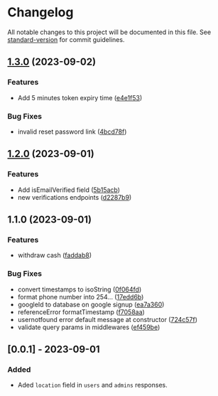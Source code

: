 # Changelog

All notable changes to this project will be documented in this file. See [standard-version](https://github.com/conventional-changelog/standard-version) for commit guidelines.

## [1.3.0](https://github.com/glitex-interns-june-2023/habapay-api/compare/v1.2.0...v1.3.0) (2023-09-02)


### Features

* Add 5 minutes token expiry time ([e4e1f53](https://github.com/glitex-interns-june-2023/habapay-api/commit/e4e1f5383ad325a573ce7b9162105fcb3313372d))


### Bug Fixes

* invalid reset password link ([4bcd78f](https://github.com/glitex-interns-june-2023/habapay-api/commit/4bcd78fa27d83d4d718a87c302148986a446ed5f))

## [1.2.0](https://github.com/glitex-interns-june-2023/habapay-api/compare/v1.1.0...v1.2.0) (2023-09-01)


### Features

* Add isEmailVerified field ([5b15acb](https://github.com/glitex-interns-june-2023/habapay-api/commit/5b15acb80b1dfad73d1e2d78ca93e6c1133977f2))
* new verifications endpoints ([d2287b9](https://github.com/glitex-interns-june-2023/habapay-api/commit/d2287b914a5f0efe3720285d05d7e9be29d87a21))

## 1.1.0 (2023-09-01)


### Features

* withdraw cash ([faddab8](https://github.com/glitex-interns-june-2023/habapay-api/commit/faddab874491f1c29ef07a924943df02b96ee38d))


### Bug Fixes

* convert timestamps to isoString ([0f064fd](https://github.com/glitex-interns-june-2023/habapay-api/commit/0f064fd9d09280b3263444bd532956f54b9196eb))
* format phone number into 254... ([17edd6b](https://github.com/glitex-interns-june-2023/habapay-api/commit/17edd6b88e99f76f99fa05bb71d1afa311de1227))
* googleId to database on google signup ([ea7a360](https://github.com/glitex-interns-june-2023/habapay-api/commit/ea7a3608d0181a94af378fc639bf89c43d1b7b84))
* referenceError formatTimestamp ([f7058aa](https://github.com/glitex-interns-june-2023/habapay-api/commit/f7058aab563ced493428fce1ca4989e00b976fac))
* usernotfound error default message at constructor ([724c57f](https://github.com/glitex-interns-june-2023/habapay-api/commit/724c57f3e6a02545fd73678cdba45c9793eaef9c))
* validate query params in middlewares ([ef459be](https://github.com/glitex-interns-june-2023/habapay-api/commit/ef459bedec37250c7af006ce48ad974c932b52af))

## [0.0.1] - 2023-09-01
### Added
- Aded `location` field in `users` and `admins` responses.
 